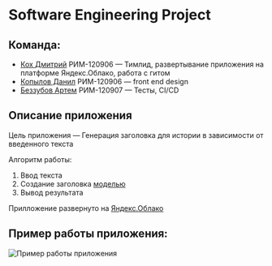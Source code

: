 # Software Engineering Project
## Команда:
- [Кох Дмитрий](https://github.com/KDA-koh) РИМ-120906 — Тимлид, развертывание приложения на платформе Яндекс.Облако, работа с гитом
- [Копылов Данил](https://github.com/XYPMA-11) РИМ-120906 — front end design
- [Беззубов Артем](https://github.com/Drimkore) РИМ-120907 — Тесты, CI/CD

## Описание приложения
Цель приложения — Генерация заголовка для истории в зависимости от введенного текста

Алгоритм работы:
1. Ввод текста 
2. Создание заголовка [моделью](https://huggingface.co/czearing/story-to-title)
3. Вывод результата

Прилложение развернуто на [Яндекс.Облако](http://158.160.48.44:5000/)  

## Пример работы приложения:
![Пример работы приложения](https://user-images.githubusercontent.com/63598487/212476530-cbdfab54-1813-45c8-b949-09e99ac6469f.gif)
